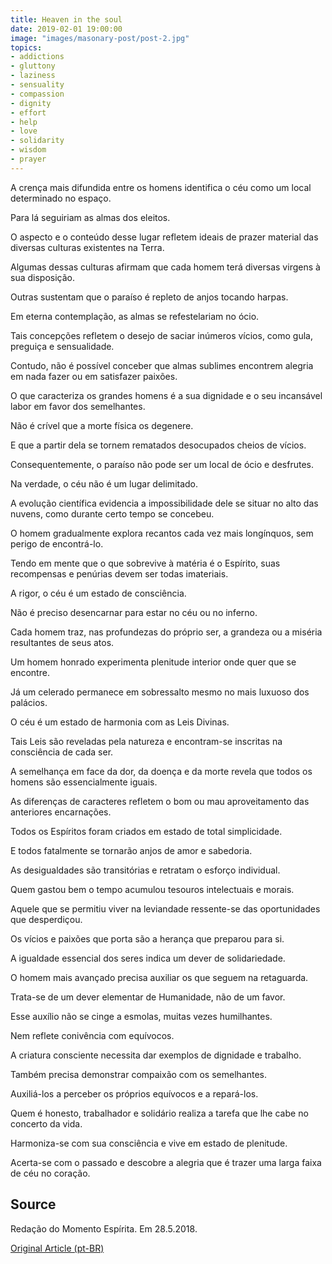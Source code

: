 ```yaml
---
title: Heaven in the soul
date: 2019-02-01 19:00:00
image: "images/masonary-post/post-2.jpg"
topics: 
- addictions
- gluttony
- laziness
- sensuality
- compassion
- dignity
- effort
- help
- love
- solidarity
- wisdom
- prayer
---
```


A crença mais difundida entre os homens identifica o céu como um local
determinado no espaço.

Para lá seguiriam as almas dos eleitos.

O aspecto e o conteúdo desse lugar refletem ideais de prazer material das
diversas culturas existentes na Terra.

Algumas dessas culturas afirmam que cada homem terá diversas virgens à sua
disposição.

Outras sustentam que o paraíso é repleto de anjos tocando harpas.

Em eterna contemplação, as almas se refestelariam no ócio.

Tais concepções refletem o desejo de saciar inúmeros vícios, como gula,
preguiça e sensualidade.

Contudo, não é possível conceber que almas sublimes encontrem alegria em nada
fazer ou em satisfazer paixões.

O que caracteriza os grandes homens é a sua dignidade e o seu incansável labor
em favor dos semelhantes.

Não é crível que a morte física os degenere.

E que a partir dela se tornem rematados desocupados cheios de vícios.

Consequentemente, o paraíso não pode ser um local de ócio e desfrutes.

Na verdade, o céu não é um lugar delimitado.

A evolução científica evidencia a impossibilidade dele se situar no alto das
nuvens, como durante certo tempo se concebeu.

O homem gradualmente explora recantos cada vez mais longínquos, sem perigo de
encontrá-lo.

Tendo em mente que o que sobrevive à matéria é o Espírito, suas recompensas e
penúrias devem ser todas imateriais.

A rigor, o céu é um estado de consciência.

Não é preciso desencarnar para estar no céu ou no inferno.

Cada homem traz, nas profundezas do próprio ser, a grandeza ou a miséria
resultantes de seus atos.

Um homem honrado experimenta plenitude interior onde quer que se encontre.

Já um celerado permanece em sobressalto mesmo no mais luxuoso dos palácios.

O céu é um estado de harmonia com as Leis Divinas.

Tais Leis são reveladas pela natureza e encontram-se inscritas na consciência
de cada ser.

A semelhança em face da dor, da doença e da morte revela que todos os homens
são essencialmente iguais.

As diferenças de caracteres refletem o bom ou mau aproveitamento das anteriores
encarnações.

Todos os Espíritos foram criados em estado de total simplicidade.

E todos fatalmente se tornarão anjos de amor e sabedoria.

As desigualdades são transitórias e retratam o esforço individual.

Quem gastou bem o tempo acumulou tesouros intelectuais e morais.

Aquele que se permitiu viver na leviandade ressente-se das oportunidades que
desperdiçou.

Os vícios e paixões que porta são a herança que preparou para si.

A igualdade essencial dos seres indica um dever de solidariedade.

O homem mais avançado precisa auxiliar os que seguem na retaguarda.

Trata-se de um dever elementar de Humanidade, não de um favor.

Esse auxílio não se cinge a esmolas, muitas vezes humilhantes.

Nem reflete conivência com equívocos.

A criatura consciente necessita dar exemplos de dignidade e trabalho.

Também precisa demonstrar compaixão com os semelhantes.

Auxiliá-los a perceber os próprios equívocos e a repará-los.

Quem é honesto, trabalhador e solidário realiza a tarefa que lhe cabe no
concerto da vida.

Harmoniza-se com sua consciência e vive em estado de plenitude.

Acerta-se com o passado e descobre a alegria que é trazer uma larga faixa de
céu no coração.

## Source
Redação do Momento Espírita.
Em 28.5.2018.

[Original Article (pt-BR)](http://www.momento.com.br/pt/ler_texto.php?id=5435)
